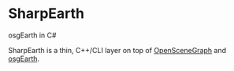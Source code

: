 # SharpEarth
osgEarth in C#

SharpEarth is a thin, C++/CLI layer on top of [OpenSceneGraph](https://github.com/openscenegraph/osg) and [osgEarth](https://github.com/gwaldron/osgearth).  
